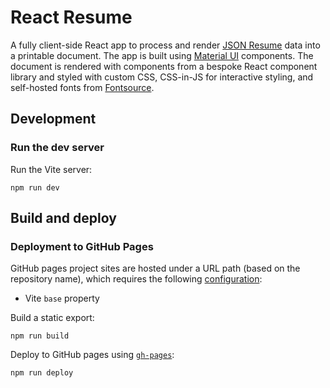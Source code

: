 # React Resume

A fully client-side React app to process and render [JSON Resume](https://jsonresume.org/schema) data into a printable document. The app is built using [Material UI](https://mui.com/material-ui/) components. The document is rendered with components from a bespoke React component library and styled with custom CSS, CSS-in-JS for interactive styling, and self-hosted fonts from [Fontsource](https://fontsource.org).

## Development

### Run the dev server

Run the Vite server:

```
npm run dev
```

## Build and deploy

### Deployment to GitHub Pages

GitHub pages project sites are hosted under a URL path (based on the repository name), which requires the following [configuration](https://vite.dev/guide/static-deploy#github-pages):

- Vite `base` property

Build a static export:

```
npm run build
```

Deploy to GitHub pages using [`gh-pages`](https://www.npmjs.com/package/gh-pages):

```
npm run deploy
```
